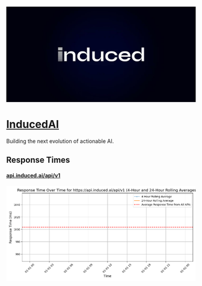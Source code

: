 [![Visit InducedAI](imagePreview.jpg)](https://induced.ai)

# [InducedAI](https://induced.ai)

Building the next evolution of actionable AI.

## Response Times

#### [api.induced.ai/api/v1](https://api.induced.ai/api/v1)

![api.induced.ai/api/v1](response-time-charts/6170692e696e64756365642e61692f6170692f7631.png)
